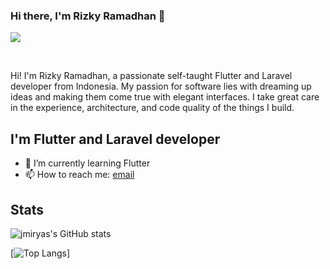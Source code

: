 ### Hi there, I'm Rizky Ramadhan 👋

![](https://visitor-badge.glitch.me/badge?page_id=jmiryas.jmiryas)

<br />

Hi! I'm Rizky Ramadhan, a passionate self-taught Flutter and Laravel developer from Indonesia. My passion for software lies with dreaming up ideas and making them come true with elegant interfaces. I take great care in the experience, architecture, and code quality of the things I build.

## I'm Flutter and Laravel developer 

- 🌱 I’m currently learning Flutter
- 📫 How to reach me: [email](mailto:jmiryas@gmail.com)

## Stats

![jmiryas's GitHub stats](https://github-readme-stats.vercel.app/api?username=jmiryas&show_icons=true&theme=dracula)

[![Top Langs](https://github-readme-stats.vercel.app/api/top-langs/?username=jmiryas&layout=compact&theme=dracula)]




